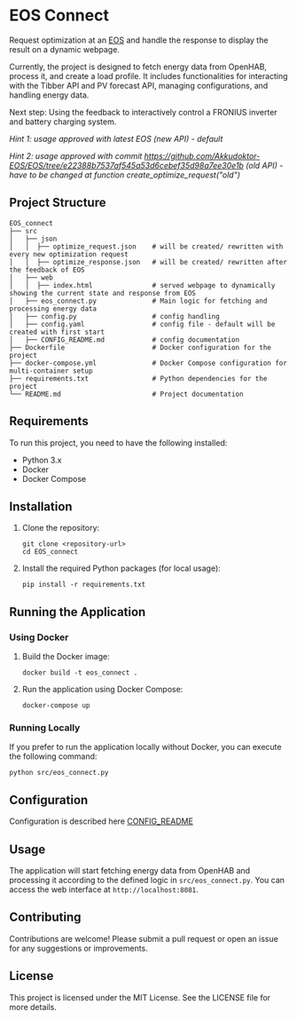 # EOS Connect

Request optimization at an [EOS](https://github.com/Akkudoktor-EOS) and handle the response to display the result on a dynamic webpage.

Currently, the project is designed to fetch energy data from OpenHAB, process it, and create a load profile. It includes functionalities for interacting with the Tibber API and PV forecast API, managing configurations, and handling energy data.

Next step:
Using the feedback to interactively control a FRONIUS inverter and battery charging system.

*Hint 1: usage approved with latest EOS (new API) - default*

*Hint 2: usage approved with commit https://github.com/Akkudoktor-EOS/EOS/tree/e22388b7537af545a53d6cebef35d98a7ee30e1b (old API) - have to be changed at function create_optimize_request("old")*

## Project Structure

```
EOS_connect
├── src
│   ├── json
│   │  ├── optimize_request.json    # will be created/ rewritten with every new optimization request
│   │  ├── optimize_response.json   # will be created/ rewritten after the feedback of EOS
│   ├── web
│   │  ├── index.html               # served webpage to dynamically showing the current state and response from EOS
│   ├── eos_connect.py              # Main logic for fetching and processing energy data
│   ├── config.py                   # config handling
│   ├── config.yaml                 # config file - default will be created with first start
│   ├── CONFIG_README.md            # config documentation
├── Dockerfile                      # Docker configuration for the project
├── docker-compose.yml              # Docker Compose configuration for multi-container setup
├── requirements.txt                # Python dependencies for the project
└── README.md                       # Project documentation
```

## Requirements

To run this project, you need to have the following installed:

- Python 3.x
- Docker
- Docker Compose

## Installation

1. Clone the repository:
   ```
   git clone <repository-url>
   cd EOS_connect
   ```

2. Install the required Python packages (for local usage):
   ```
   pip install -r requirements.txt
   ```

## Running the Application

### Using Docker

1. Build the Docker image:
   ```
   docker build -t eos_connect .
   ```

2. Run the application using Docker Compose:
   ```
   docker-compose up
   ```

### Running Locally

If you prefer to run the application locally without Docker, you can execute the following command:
```
python src/eos_connect.py
```

## Configuration

Configuration is described here [CONFIG_README](src/CONFIG_README.md)

## Usage

The application will start fetching energy data from OpenHAB and processing it according to the defined logic in `src/eos_connect.py`. You can access the web interface at `http://localhost:8081`.

## Contributing

Contributions are welcome! Please submit a pull request or open an issue for any suggestions or improvements.

## License

This project is licensed under the MIT License. See the LICENSE file for more details.